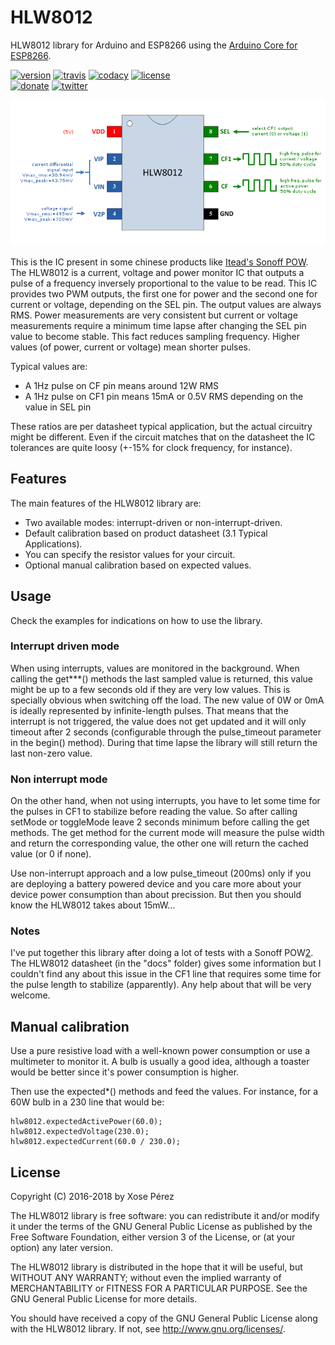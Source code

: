 # HLW8012

HLW8012 library for Arduino and ESP8266 using the [Arduino Core for ESP8266][1].

[![version](https://img.shields.io/badge/version-2.0.2-brightgreen.svg)](CHANGELOG.md)
[![travis](https://travis-ci.org/xoseperez/justwifi.svg?branch=dev)](https://travis-ci.org/xoseperez/justwifi)
[![codacy](https://img.shields.io/codacy/grade/4ccbea0317c4415eb2d1c562feced407/dev.svg)](https://www.codacy.com/app/xoseperez/justwifi/dashboard)
[![license](https://img.shields.io/github/license/xoseperez/justwifi.svg)](LICENSE)
<br />
[![donate](https://img.shields.io/badge/donate-PayPal-blue.svg)](https://www.paypal.com/cgi-bin/webscr?cmd=_donations&business=xose%2eperez%40gmail%2ecom&lc=US&no_note=0&currency_code=EUR&bn=PP%2dDonationsBF%3abtn_donate_LG%2egif%3aNonHostedGuest)
[![twitter](https://img.shields.io/twitter/follow/xoseperez.svg?style=social)](https://twitter.com/intent/follow?screen_name=xoseperez)

![HLW8012 Pinoout](/docs/HLW8012_pinout.png)


This is the IC present in some chinese products like [Itead's Sonoff POW][2].
The HLW8012 is a current, voltage and power monitor IC that outputs a pulse of a frequency inversely proportional to the value to be read.
This IC provides two PWM outputs, the first one for power and the second one for current or voltage, depending on the SEL pin. The output values are always RMS. Power measurements are very consistent but current or voltage measurements require a minimum time lapse after changing the SEL pin value to become stable. This fact reduces sampling frequency.
Higher values (of power, current or voltage) mean shorter pulses.

Typical values are:

* A 1Hz pulse on CF pin means around 12W RMS
* A 1Hz pulse on CF1 pin means 15mA or 0.5V RMS depending on the value in SEL pin

These ratios are per datasheet typical application, but the actual circuitry might be different.
Even if the circuit matches that on the datasheet the IC tolerances are quite loosy (+-15% for clock frequency, for instance).

## Features

The main features of the HLW8012 library are:

* Two available modes: interrupt-driven or non-interrupt-driven.
* Default calibration based on product datasheet (3.1 Typical Applications).
* You can specify the resistor values for your circuit.
* Optional manual calibration based on expected values.

## Usage

Check the examples for indications on how to use the library.

### Interrupt driven mode

When using interrupts, values are monitored in the background. When calling the get***() methods the last sampled value is returned, this value might be up to a few seconds old if they are very low values. This is specially obvious when switching off the load. The new value of 0W or 0mA is ideally represented by infinite-length pulses. That means that the interrupt is not triggered, the value does not get updated and it will only timeout after 2 seconds (configurable through the pulse_timeout parameter in the begin() method). During that time lapse the library will still return the last non-zero value.

### Non interrupt mode

On the other hand, when not using interrupts, you have to let some time for the pulses in CF1 to stabilize before reading the value. So after calling setMode or toggleMode leave 2 seconds minimum before calling the get methods. The get method for the current mode will measure the pulse width and return the corresponding value, the other one will return the cached value (or 0 if none).

Use non-interrupt approach and a low pulse_timeout (200ms) only if you are deploying a battery powered device and you care more about your device power consumption than about precission. But then you should know the HLW8012 takes about 15mW...

### Notes

I've put together this library after doing a lot of tests with a Sonoff POW[2]. The HLW8012 datasheet (in the "docs" folder) gives some information but I couldn't find any about this issue in the CF1 line that requires some time for the pulse length to stabilize (apparently). Any help about that will be very welcome.

## Manual calibration

Use a pure resistive load with a well-known power consumption or use a multimeter to monitor it. A bulb is usually a good idea, although a toaster would be better since it's power consumption is higher.

Then use the expected*() methods and feed the values. For instance, for a 60W bulb in a 230 line that would be:

```
hlw8012.expectedActivePower(60.0);
hlw8012.expectedVoltage(230.0);
hlw8012.expectedCurrent(60.0 / 230.0);
```


[1]:https://github.com/esp8266/Arduino
[2]:https://www.itead.cc/sonoff-pow.html?acc=70efdf2ec9b086079795c442636b55fb

## License

Copyright (C) 2016-2018 by Xose Pérez <xose dot perez at gmail dot com>

The HLW8012 library is free software: you can redistribute it and/or modify
it under the terms of the GNU General Public License as published by
the Free Software Foundation, either version 3 of the License, or
(at your option) any later version.

The HLW8012 library is distributed in the hope that it will be useful,
but WITHOUT ANY WARRANTY; without even the implied warranty of
MERCHANTABILITY or FITNESS FOR A PARTICULAR PURPOSE.  See the
GNU General Public License for more details.

You should have received a copy of the GNU General Public License
along with the HLW8012 library.  If not, see <http://www.gnu.org/licenses/>.
